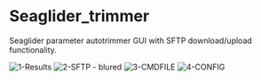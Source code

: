 # Seaglider_trimmer
Seaglider parameter autotrimmer GUI with SFTP download/upload functionality.  


![1-Results](https://github.com/user-attachments/assets/82489c8d-e4e7-45c4-9363-07c115cc9f82)
![2-SFTP - blured](https://github.com/user-attachments/assets/d42300c1-2f89-49b7-8442-10c2983bd641)
![3-CMDFILE](https://github.com/user-attachments/assets/0d028ad0-c741-461c-ada7-620bf5792764)
![4-CONFIG](https://github.com/user-attachments/assets/ab2bda7e-6ba3-4cd5-b65d-3c24e4308dbb)
